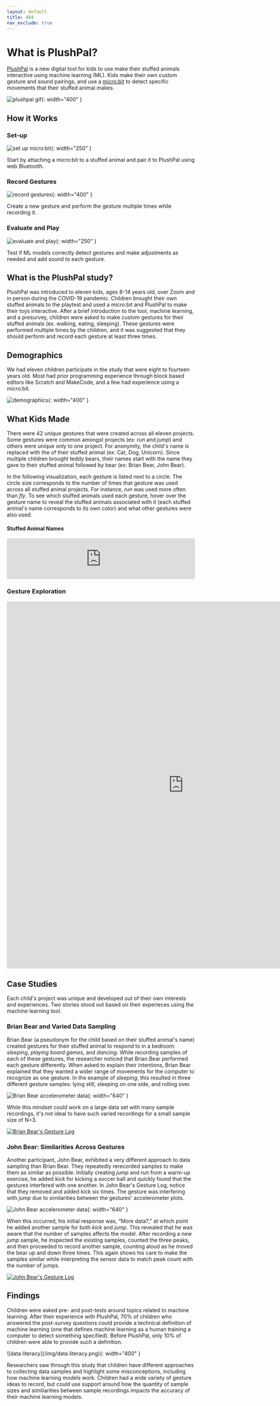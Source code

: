 ```yaml
---
layout: default
title: 404
nav_exclude: true
---
```



# What is PlushPal?
[PlushPal](https://ttseng.github.io/plushie/) is a new digital tool for kids to use make their stuffed animals interactive using machine learning (ML). Kids make their own custom gesture and sound pairings, and use a [micro:bit](https://microbit.org) to detect specific movements that their stuffed animal makes. 

![plushpal gif](/img/plushpal-demo.gif){: width="400" }

## How it Works
### Set-up

![set up micro:bit](/img/set-up.png){: width="250" }

Start by attaching a micro:bit to a stuffed animal and pair it to PlushPal using web Bluetooth.

### Record Gestures

![record gestures](/img/record-gestures.png){: width="400" }

Create a new gesture and perform the gesture multiple times while recording it.

### Evaluate and Play

![evaluate and play](/img/evaluate.png){: width="250" }

Test if ML models correctly detect gestures and make adjustments as needed and add sound to each gesture.

## What is the PlushPal study?
PlushPal was introduced to eleven kids, ages 8-14 years old, over Zoom and in person during the COVID-19 pandemic. Children brought their own stuffed animals to the playtest and used a micro:bit and PlushPal to make their toys interactive. After a brief introduction to the tool, machine learning, and a presurvey, children were asked to make custom gestures for their stuffed animals (ex. walking, eating, sleeping). These gestures were performed multiple times by the children, and it was suggested that they should perform and record each gesture at least three times. 

## Demographics
We had eleven children participate in the study that were eight to fourteen years old. Most had prior programming experience through block based editors like Scratch and MakeCode, and a few had experience using a micro:bit.

![demographics](/img/demographics.png){: width="400" }

## What Kids Made

There were 42 unique gestures that were created across all eleven projects. Some gestures were common amongst projects (ex: _run_ and _jump_) and others were unique only to one project. For anonymity, the child's name is replaced with the of their stuffed animal (ex: Cat, Dog, Unicorn). Since multiple children brought teddy bears, their names start with the name they gave to their stuffed animal followed by bear (ex: Brian Bear, John Bear).

In the following visualization, each gesture is listed next to a circle. The circle size corresponds to the number of times that gesture was used across all stuffed animal projects. For instance, _run_ was used more often than _fly_. To see which stuffed animals used each gesture, hover over the gesture name to reveal the stuffed animals associated with it (each stuffed animal's name corresponds to its own color) and what other gestures were also used.

#### Stuffed Animal Names
<html>
<iframe width="100%" height="109" frameborder="0"
  src="https://observablehq.com/embed/@deannagelosi/plushpal-gesture-visualization?cells=swatch"></iframe>
</html>

### Gesture Exploration

<html>
  <iframe width="945px" height="984px" frameborder="0" src="https://observablehq.com/embed/@deannagelosi/plushpal-gesture-visualization?cells=NodesAndLabels"></iframe>
</html>

## Case Studies

Each child's project was unique and developed out of their own interests and experiences. Two stories stood out based on their experieces using the machine learning tool.

### Brian Bear and Varied Data Sampling

Brian Bear (a pseudonym for the child based on their stuffed animal's name) created gestures for their stuffed animal to respond to in a bedroom: _sleeping_, _playing board games_, and _dancing_. While recording samples of each of these gestures, the researcher noticed that Brian Bear performed each gesture differently. When asked to explain their intentions, Brian Bear explained that they wanted a wider range of movements for the computer to recognize as one gesture. In the example of _sleeping_, this resulted in three different gesture samples: lying still, sleeping on one side, and rolling over.

![Brian Bear accelerometer data](/img/sleep-gestures.png){: width="640" }

While this mindset could work on a large data set with many sample recordings, it's not ideal to have such varied recordings for a small sample size of N=3.

<div class='tableauPlaceholder' id='viz1619886289792' style='position: relative'>
  <noscript>
    <a href='#'>
      <img alt='Brian Bear&#39;s Gesture Log ' src='https:&#47;&#47;public.tableau.com&#47;static&#47;images&#47;Br&#47;BrianBear&#47;BrianBear&#47;1_rss.png' style='border: none' />
    </a>
  </noscript>
  <object class='tableauViz'  style='display:none;'><param name='host_url' value='https%3A%2F%2Fpublic.tableau.com%2F' /> 
    <param name='embed_code_version' value='3' /> 
    <param name='site_root' value='' />
    <param name='name' value='BrianBear&#47;BrianBear' />
    <param name='tabs' value='no' />
    <param name='toolbar' value='yes' />
    <param name='static_image' value='https:&#47;&#47;public.tableau.com&#47;static&#47;images&#47;Br&#47;BrianBear&#47;BrianBear&#47;1.png' /> 
    <param name='animate_transition' value='yes' />
    <param name='display_static_image' value='yes' />
    <param name='display_spinner' value='yes' />
    <param name='display_overlay' value='yes' />
    <param name='display_count' value='yes' />
    <param name='language' value='en' />
  </object>
</div>   

<script type='text/javascript'>
  var divElement = document.getElementById('viz1619886289792');
  var vizElement = divElement.getElementsByTagName('object')[0];
  vizElement.style.width='100%';
  vizElement.style.height=(divElement.offsetWidth*0.75)+'px';
  var scriptElement = document.createElement('script');
  scriptElement.src = 'https://public.tableau.com/javascripts/api/viz_v1.js';
  vizElement.parentNode.insertBefore(scriptElement, vizElement);
</script>

### John Bear: Similarities Across Gestures 

Another participant, John Bear, exhibited a very different approach to data sampling than Brian Bear. They repeatedly rerecorded samples to make them as similar as possible. Initially creating _jump_ and _run_ from a warm-up exercise, he added _kick_ for kicking a soccer ball and quickly found that the gestures interfered with one another. In John Bear's Gesture Log, notice that they removed and added kick six times. The gesture was interfering with _jump_ due to similarities between the gestures' accelerometer plots.

![John Bear accelerometer data](/img/john-bear-accel-1.png){: width="640" }

When this occurred, his initial response was, “More data?," at which point he added another sample for both _kick_ and _jump_. This revealed that he was aware that the number of samples affects the model. After recording a new _jump_ sample, he inspected the existing samples, counted the three peaks, and then proceeded to record another sample, counting aloud as he moved the bear up and down three times. This again shows his care to make the samples similar while interpreting the sensor data to match peak count with the number of jumps.

<div class='tableauPlaceholder' id='viz1619917080298' style='position: relative'>
  <noscript>
    <a href='#'>
    <img alt='John Bear&#39;s Gesture Log ' src='https:&#47;&#47;public.tableau.com&#47;static&#47;images&#47;Jo&#47;JohnBear&#47;JohnBear&#47;1_rss.png' style='border: none' />
    </a>
  </noscript>
  <object class='tableauViz'  style='display:none;'>
    <param name='host_url' value='https%3A%2F%2Fpublic.tableau.com%2F' /> 
    <param name='embed_code_version' value='3' /> 
    <param name='site_root' value='' />
    <param name='name' value='JohnBear&#47;JohnBear' />
    <param name='tabs' value='no' /><param name='toolbar' value='yes' />
    <param name='static_image' value='https:&#47;&#47;public.tableau.com&#47;static&#47;images&#47;Jo&#47;JohnBear&#47;JohnBear&#47;1.png' /> 
    <param name='animate_transition' value='yes' />
    <param name='display_static_image' value='yes' />
    <param name='display_spinner' value='yes' />
    <param name='display_overlay' value='yes' />
    <param name='display_count' value='yes' />
    <param name='language' value='en' />
  </object>
</div>

<script type='text/javascript'>                    
  var divElement = document.getElementById('viz1619917080298');                    
  var vizElement = divElement.getElementsByTagName('object')[0];                    
  vizElement.style.width='100%';
  vizElement.style.height=(divElement.offsetWidth*0.75)+'px';                    
  var scriptElement = document.createElement('script');                    
  scriptElement.src = 'https://public.tableau.com/javascripts/api/viz_v1.js';                    
  vizElement.parentNode.insertBefore(scriptElement, vizElement);                
</script>

## Findings

Children were asked pre- and post-tests around topics related to machine learning. After their experience with PlushPal, 70% of children who answered the post-survey questions could provide a technical definition of machine learning (one that defines machine learning as a human training a computer to detect something specified). Before PlushPal, only 10% of children were able to provide such a definition. 

![data literacy](/img/data literacy.png){: width="400" }

Researchers saw through this study that children have different approaches to collecting data samples and highlight some misconceptions, including how machine learning models work. Children had a wide variety of gesture ideas to record, but could use support around how the quantity of sample sizes and similiarities between sample recordings impacts the accuracy of their machine learning models. 
